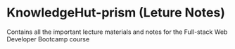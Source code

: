 # KnowledgeHut-prism (Leture Notes)

 
Contains all the important lecture materials and notes for the Full-stack Web Developer Bootcamp course
